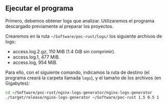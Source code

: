 ## Ejecutar el programa

Primero, debemos obtener logs que analizar. Utilizaremos el programa descargado previamente al preparar los proyectos.

Crearemos en la ruta `~/Software/poc-rust/logs/` los siguiente archivos de logs:

- access.log.2.gz, 110 MiB (1.4 GiB sin comprimir).
- access.log.1, 477 MiB.
- access.log, 954 MiB.

Para ello, con el siguiente comando, indicamos la ruta de destino (el programa creará la carpeta llamada `logs`), y el tamaño de los archivos (en Gigabytes):

```bash
cd ~/Software/poc-rust/nginx-logs-generator/nginx-logs-generator
./target/release/nginx-logs-generator ~/Software/poc-rust 1.5 0.5 1
```
